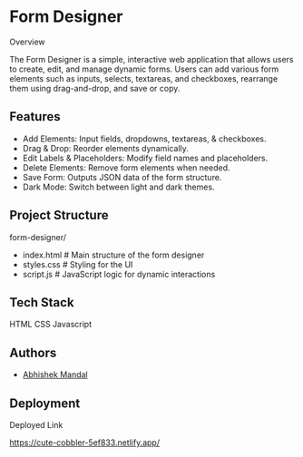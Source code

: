 # Form Designer

Overview

The Form Designer is a simple, interactive web application that allows users to create, edit, and manage dynamic forms. Users can add various form elements such as inputs, selects, textareas, and checkboxes, rearrange them using drag-and-drop, and save or copy.

## Features

- Add Elements: Input fields, dropdowns, textareas, & checkboxes.
- Drag & Drop: Reorder elements dynamically.
- Edit Labels & Placeholders: Modify field names and placeholders.
- Delete Elements: Remove form elements when needed.
- Save Form: Outputs JSON data of the form structure.
- Dark Mode: Switch between light and dark themes.

## Project Structure
form-designer/ 
- index.html # Main structure of the form designer 
- styles.css # Styling for the UI 
- script.js # JavaScript logic for dynamic interactions

## Tech Stack
HTML
CSS
Javascript

## Authors

- [Abhishek Mandal](https://github.com/AbhishekMandal1997)


## Deployment

Deployed Link

https://cute-cobbler-5ef833.netlify.app/

